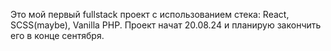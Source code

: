 Это мой первый fullstack проект с использованием стека: React, SCSS(maybe), Vanilla PHP. Проект начат 20.08.24 и планирую закончить его в конце сентября.
